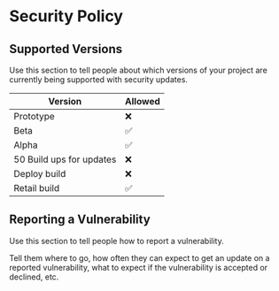 # Security Policy

## Supported Versions

Use this section to tell people about which versions of your project are
currently being supported with security updates.

| Version | Allowed |
| ------- | ------------------ |
|  Prototype  | :x: |
|  Beta  | :white_check_mark:                |
|   Alpha | :white_check_mark: |
|  50 Build ups for updates | :x:                |
|  Deploy build  |    :x:  |
| Retail build | ✅  |

## Reporting a Vulnerability

Use this section to tell people how to report a vulnerability.

Tell them where to go, how often they can expect to get an update on a
reported vulnerability, what to expect if the vulnerability is accepted or
declined, etc.
